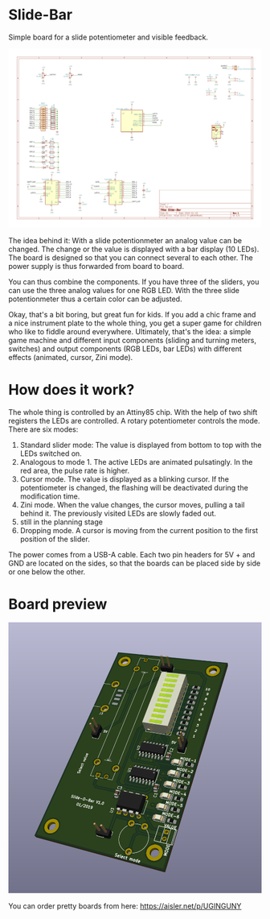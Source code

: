 # Slide-Bar

Simple board for a slide potentiometer and visible feedback.

<img src="https://github.com/zookzook/Slide-Bar/raw/master/gfx/schema.png" width="600">

The idea behind it: With a slide potentionmeter an analog value can be changed. The change or the value is displayed with a bar display (10 LEDs). The board is designed so that you can connect several to each other. The power supply is thus forwarded from board to board.

You can thus combine the components. If you have three of the sliders, you can use the three analog values for one RGB LED. With the three slide potentionmeter thus a certain color can be adjusted.

Okay, that's a bit boring, but great fun for kids. If you add a chic frame and a nice instrument plate to the whole thing, you get a super game for children who like to fiddle around everywhere. Ultimately, that's the idea: a simple game machine and different input components (sliding and turning meters, switches) and output components (RGB LEDs, bar LEDs) with different effects (animated, cursor, Zini mode).

# How does it work?

The whole thing is controlled by an Attiny85 chip. With the help of two shift registers the LEDs are controlled. A rotary potentiometer controls the mode. There are six modes:

1) Standard slider mode: The value is displayed from bottom to top with the LEDs switched on.
2) Analogous to mode 1. The active LEDs are animated pulsatingly. In the red area, the pulse rate is higher.
3) Cursor mode. The value is displayed as a blinking cursor. If the potentiometer is changed, the flashing will be deactivated during the modification time.
4) Zini mode. When the value changes, the cursor moves, pulling a tail behind it. The previously visited LEDs are slowly faded out.
5) still in the planning stage
6) Dropping mode. A cursor is moving from the current position to the first position of the slider.

The power comes from a USB-A cable. Each two pin headers for 5V + and GND are located on the sides, so that the boards can be placed side by side or one below the other.

# Board preview
<img src="https://github.com/zookzook/Slide-Bar/raw/master/gfx/slide-bar.png" width="600">

You can order pretty boards from here: https://aisler.net/p/UGINGUNY